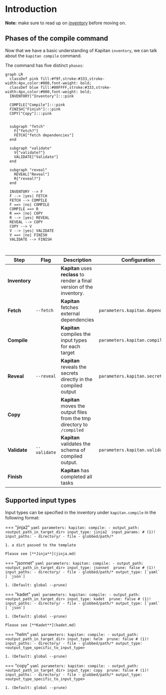 # Introduction

**Note:** make sure to read up on [inventory](/inventory.md) before moving on.

## Phases of the compile command

Now that we have a basic understanding of Kapitan `inventory`, we can talk about the `kapitan compile` command.

The command has five distinct `phases`:

```mermaid
graph LR
  classDef pink fill:#f9f,stroke:#333,stroke-width:4px,color:#000,font-weight: bold;
  classDef blue fill:#00FFFF,stroke:#333,stroke-width:4px,color:#000,font-weight: bold;
  INVENTORY["Inventory"]:::pink

  COMPILE["Compile"]:::pink
  FINISH["Finish"]:::pink
  COPY["Copy"]:::pink


  subgraph "fetch"
    F{"fetch?"}
    FETCH["fetch dependencies"]
  end 

  subgraph "validate"
    V{"validate?"}
    VALIDATE["Validate"]
  end

  subgraph "reveal"
    REVEAL["Reveal"]
    R{"reveal?"}
  end

  INVENTORY --> F
  F --> |yes| FETCH
  FETCH --> COMPILE
  F ==> |no| COMPILE
  COMPILE ==> R
  R ==> |no| COPY
  R --> |yes| REVEAL
  REVEAL --> COPY
  COPY --> V
  V --> |yes| VALIDATE
  V ==> |no| FINISH
  VALIDATE --> FINISH

  
```

| Step          | Flag         | Description                                                              | Configuration                     |
|---------------|--------------|--------------------------------------------------------------------------|-----------------------------------|
| **Inventory** |              | **Kapitan** uses **reclass** to render a final version of the inventory. |                                   |
| **Fetch**     | `--fetch`    | **Kapitan** fetches external dependencies                                | `parameters.kapitan.dependencies` |
| **Compile**   |              | **Kapitan** compiles the input types for each target                     | `parameters.kapitan.compile`      |
| **Reveal**    | `--reveal`   | **Kapitan** reveals the secrets directly in the compiled output          | `parameters.kapitan.secrets`      |
| **Copy**      |              | **Kapitan** moves the output files from the tmp directory to `/compiled` |                                   |
| **Validate**  | `--validate` | **Kapitan** validates the schema of compiled output.                     | `parameters.kapitan.validate`     |
| **Finish**    |              | **Kapitan** has completed all tasks                                      |                                   |

## Supported input types

Input types can be specified in the inventory under `kapitan.compile` in the following format:

=== "jinja2"
    ```yaml
    parameters:
      kapitan:
        compile:
        - output_path: <output_path_in_target_dir>
          input_type: jinja2 
          input_params: # (1)! 
          input_paths:
            - directory/
            - file
            - globbed/path/*
    ```

    1. a dict passed to the template

    Please see [**Jinja**](jinja.md)

=== "jsonnet"
    ```yaml
    parameters:
      kapitan:
        compile:
        - output_path: <output_path_in_target_dir>
          input_type: jsonnet 
          prune: false # (1)! 
          input_paths:
            - directory/
            - file
            - globbed/path/*
          output_type: [`yaml` | `json`]
    ```

    1. (Default: global --prune)

=== "kadet"
    ```yaml
    parameters:
      kapitan:
        compile:
        - output_path: <output_path_in_target_dir>
          input_type: kadet 
          prune: false # (1)! 
          input_paths:
            - directory/
            - file
            - globbed/path/*
          output_type: [`yaml` | `json`]
    ```

    1. (Default: global --prune)

    Please see [**Kadet**](kadet.md)

=== "helm"
    ```yaml
    parameters:
      kapitan:
        compile:
        - output_path: <output_path_in_target_dir>
          input_type: helm 
          prune: false # (1)! 
          input_paths:
            - directory/
            - file
            - globbed/path/*
          output_type: <output_type_specific_to_input_type>
    ```

    1. (Default: global --prune)

=== "copy"
    ```yaml
    parameters:
      kapitan:
        compile:
        - output_path: <output_path_in_target_dir>
          input_type: copy 
          prune: false # (1)! 
          input_paths:
            - directory/
            - file
            - globbed/path/*
          output_type: <output_type_specific_to_input_type>
    ```

    1. (Default: global --prune)
